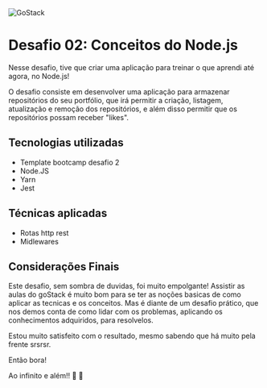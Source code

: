 <img alt="GoStack" src="https://storage.googleapis.com/golden-wind/bootcamp-gostack/header-desafios.png" />

#  Desafio 02: Conceitos do Node.js

Nesse desafio, tive que criar uma aplicação para treinar o que aprendi até agora, no Node.js!

O desafio consiste em desenvolver uma aplicação para armazenar repositórios do seu portfólio, que irá permitir a criação, listagem, atualização e remoção dos repositórios, e além disso permitir que os repositórios possam receber "likes".

## Tecnologias utilizadas

 - Template bootcamp desafio 2
 - Node.JS
 - Yarn
 - Jest

## Técnicas aplicadas

- Rotas http rest
- Midlewares

## Considerações Finais

Este desafio, sem sombra de duvidas, foi muito empolgante!
Assistir as aulas do goStack é muito bom para se ter as noções basicas de como aplicar as tecnicas e os conceitos.
Mas é diante de um desafio prático, que nos demos conta de como lidar com os problemas, aplicando os conhecimentos adquiridos, para resolvelos.

Estou muito satisfeito com o resultado, mesmo sabendo que há muito pela frente srsrsr.

Então bora!

Ao infinito e além!! :rocket: :rocket:
